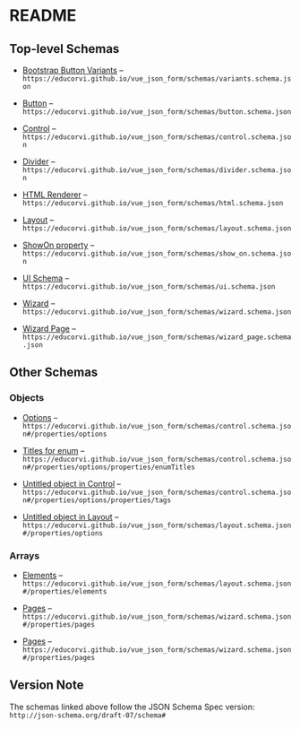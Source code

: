 # README

## Top-level Schemas

*   [Bootstrap Button Variants](./variants.md "The Variants, that Bootstrap allows you to have") – `https://educorvi.github.io/vue_json_form/schemas/variants.schema.json`

*   [Button](./button.md "Used to put a button into the form") – `https://educorvi.github.io/vue_json_form/schemas/button.schema.json`

*   [Control](./control.md "Contains a form element, e") – `https://educorvi.github.io/vue_json_form/schemas/control.schema.json`

*   [Divider](./divider.md "inserts a simple divider") – `https://educorvi.github.io/vue_json_form/schemas/divider.schema.json`

*   [HTML Renderer](./html.md "Some HTML to be rendered in the form") – `https://educorvi.github.io/vue_json_form/schemas/html.schema.json`

*   [Layout](./layout.md "The different Layouts") – `https://educorvi.github.io/vue_json_form/schemas/layout.schema.json`

*   [ShowOn property](./show_on.md "Show field depending on value of other field") – `https://educorvi.github.io/vue_json_form/schemas/show_on.schema.json`

*   [UI Schema](./ui.md "Schema for the UI Schema") – `https://educorvi.github.io/vue_json_form/schemas/ui.schema.json`

*   [Wizard](./wizard.md "A wizard that contains the form spread over multiple pages") – `https://educorvi.github.io/vue_json_form/schemas/wizard.schema.json`

*   [Wizard Page](./wizard_page.md) – `https://educorvi.github.io/vue_json_form/schemas/wizard_page.schema.json`

## Other Schemas

### Objects

*   [Options](./control-properties-options.md "Gives multiple options to configure the element") – `https://educorvi.github.io/vue_json_form/schemas/control.schema.json#/properties/options`

*   [Titles for enum](./control-properties-options-properties-titles-for-enum.md "If the text in a enums select field is supposed to differ from the keys, they can be specified as properties of this object") – `https://educorvi.github.io/vue_json_form/schemas/control.schema.json#/properties/options/properties/enumTitles`

*   [Untitled object in Control](./control-properties-options-properties-tags.md "Will be rendered as tags-Field") – `https://educorvi.github.io/vue_json_form/schemas/control.schema.json#/properties/options/properties/tags`

*   [Untitled object in Layout](./layout-properties-options.md "Additional Options") – `https://educorvi.github.io/vue_json_form/schemas/layout.schema.json#/properties/options`

### Arrays

*   [Elements](./layout-properties-elements.md "The elements of the layout") – `https://educorvi.github.io/vue_json_form/schemas/layout.schema.json#/properties/elements`

*   [Pages](./wizard-properties-pages.md) – `https://educorvi.github.io/vue_json_form/schemas/wizard.schema.json#/properties/pages`

*   [Pages](./wizard-properties-pages.md) – `https://educorvi.github.io/vue_json_form/schemas/wizard.schema.json#/properties/pages`

## Version Note

The schemas linked above follow the JSON Schema Spec version: `http://json-schema.org/draft-07/schema#`
